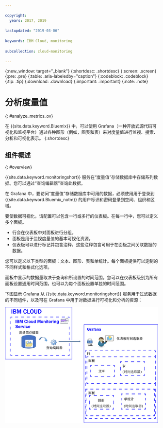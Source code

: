 ```yaml
---

copyright:
  years: 2017, 2019

lastupdated: "2019-03-06"

keywords: IBM Cloud, monitoring

subcollection: cloud-monitoring

---
```


{:new_window: target="_blank"}
{:shortdesc: .shortdesc}
{:screen: .screen}
{:pre: .pre}
{:table: .aria-labeledby="caption"}
{:codeblock: .codeblock}
{:tip: .tip}
{:download: .download}
{:important: .important}
{:note: .note}


# 分析度量值
{: #analyze_metrics_ov}

在 {{site.data.keyword.Bluemix}} 中，可以使用 Grafana（一种开放式源代码可视化和监视平台）通过各种图形（例如，图表和表）来对度量值进行监视、搜索、分析和可视化表示。
{:shortdesc}


## 组件概述
{: #overview}

{{site.data.keyword.monitoringshort}} 服务在“度量值”存储数据库中存储系列数据。您可以通过“查询编辑器”查询此数据。 

在 Grafana 中，要访问“度量值”存储数据库中可用的数据，必须使用用于登录到 {{site.data.keyword.Bluemix_notm}} 的用户标识和密码登录到空间、组织和区域。 

要使数据可视化，请配置可以包含一行或多行的仪表板。在每一行中，您可以定义多个面板。 

* 行会在仪表板中对面板进行分组。 
* 面板是用于监视度量值的基本可视化资源。 
* 仪表板可以进行标记并包含注释，这些注释包含可用于在面板之间关联数据的数据。

您可以定义以下类型的面板：文本、图形、表和单统计。每个面板提供可以定制的不同样式和格式化选项。 

面板中显示的数据量取决于查询和所设置的时间范围。您可以在仪表板级别为所有面板设置通用时间范围，也可以为每个面板设置单独的时间范围。

下图显示 Grafana 从 {{site.data.keyword.monitoringshort}} 服务用于过滤数据的不同组件，以及可在 Grafana 中用于对数据进行可视化和分析的资源：

![{{site.data.keyword.monitoringlong}} 服务和 Grafana 中用于显示和监视度量值的资源的高级别组件概览图](images/grafana_ov_f1.gif)






